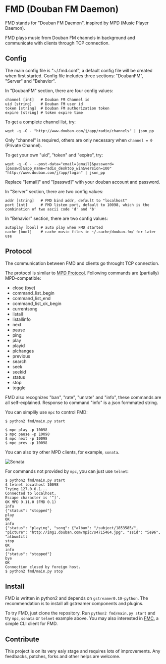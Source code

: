 # FMD (Douban FM Daemon)

FMD stands for "Douban FM Daemon", inspired by MPD (Music Player Daemon).

FMD plays music from Douban FM channels in background and communicate with clients through TCP connection.

## Config

The main config file is "~/.fmd.conf", a default config file will be created when first started.
Config file includes three sections: "DoubanFM", "Server" and "Behavior".

In "DoubanFM" section, there are four config values:

	channel [int]   # Douban FM Channel id
	uid [string]    # Douban FM user id
	token [string]  # Douban FM authorization token
	expire [string] # token expire time

To get a complete channel list, try:
	
	wget -q -O - "http://www.douban.com/j/app/radio/channels" | json_pp

Only "channel" is required, others are only necessary when `channel = 0` (Private Channel).

To get your own "uid", "token" and "expire", try:

	wget -q -O - --post-data="email=[email]&password=[passwd]&app_name=radio_desktop_win&version=100" "http://www.douban.com/j/app/login" | json_pp

Replace "[email]" and "[passwd]" with your douban account and password.

In "Server" section, there are two config values:

	addr [string]   # FMD bind addr, default to "localhost"
	port [int]      # FMD listen port, default to 10098, which is the combination of two ascii code 'd' and 'b'

In "Behavior" section, there are two config values:

	autoplay [bool] # auto play when FMD started
    cache [bool]    # cache music files in ~/.cache/douban.fm/ for later use

## Protocol

The communication between FMD and clients go throught TCP connection.

The protocol is similar to [MPD Protocol](http://mpd.wikia.com/wiki/MusicPlayerDaemonCommands). Following commands are (partially) MPD-compatible:

 * close (bye)
 * command\_list\_begin
 * command\_list\_end
 * command\_list\_ok\_begin
 * currentsong
 * listall
 * listallinfo
 * next
 * pause
 * ping
 * play
 * playid
 * plchanges
 * previous
 * search
 * seek
 * seekid
 * status
 * stop
 * toggle

FMD also recognizes "ban", "rate", "unrate" and "info", these commands are all self-explained.
Response to command "info" is a json formmated string.

You can simplily use `mpc` to control FMD:

	$ python2 fmd/main.py start

    $ mpc play -p 10098
    $ mpc pause -p 10098
    $ mpc next -p 10098
    $ mpc prev -p 10098

You can also try other MPD clients, for example, `sonata`.

![Sonata](http://p.twimg.com/AgvMGieCMAE5F8E.png)

For commands not provided by `mpc`, you can just use `telnet`:

    $ python2 fmd/main.py start
    $ telnet localhost 10098
    Trying 127.0.0.1...
    Connected to localhost.
    Escape character is '^]'.
    OK MPD 0.11.0 (FMD 0.1)
    info
    {"status": "stopped"}
    play
    OK
    info
    {"status": "playing", "song": {"album": "/subject/1853585/", "picture": "http://img1.douban.com/mpic/s4715464.jpg", "ssid": "5e96", "albumtitl
    stop
    OK
    info
    {"status": "stopped"}
    bye
    OK
    Connection closed by foreign host.
    $ python2 fmd/main.py stop


## Install

FMD is written in python2 and depends on `gstreamer0.10-python`. The recommendation is to install all gstreamer components and plugins.

To try FMD, just clone the repository. Run `python2 fmd/main.py start` and try `mpc`, `sonata` or `telnet` example above. You may also interested in [FMC](https://github.com/hzqtc/fmc), a simple CLI client for FMD.

## Contribute

This project is on its very ealy stage and requires lots of improvements. Any feedbacks, patches, forks and other helps are welcome.
